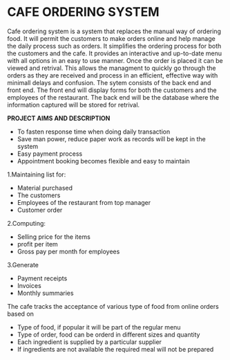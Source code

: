 
# CAFE ORDERING SYSTEM
Cafe ordering system is a system that replaces the manual way of ordering food. It will permit the customers to make orders online and help manage the daily process such as orders.
It simplifies the ordering process for both the customers and the cafe. It provides an interactive and up-to-date menu with all options in an easy to use manner.
Once the order is placed it can be viewed and retrival. This allows the managment to quickly go through the orders as they are received and process in an efficient, effective way with minimall delays and confusion.
The  sytem consists of the back end and front end. The front end will display forms for both the customers and the employees of the restaurant. The back end will be the database where the information captured will be stored for retrival.


**PROJECT AIMS AND DESCRIPTION**
- To fasten response time when doing daily transaction
- Save man power, reduce paper work as records will be kept in the system
- Easy payment process
- Appointment booking becomes flexible and easy to maintain

1.Maintaining list for:
   
  - Material purchased 
  - The customers
  - Employees of the restaurant from top manager
  - Customer order


2.Computing:
  - Selling price for the items
  - profit per item
  - Gross pay per month for employees
  
3.Generate
- Payment receipts
- Invoices
- Monthly summaries




The cafe tracks the acceptance of various type of food from online orders based on
- Type of food, if popular it will be part of the regular menu
- Type of order, food can be orderd in different sizes and quantity
- Each ingredient is supplied by a particular supplier
- If ingredients are not available the required meal will not be prepared

